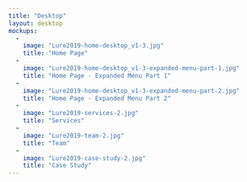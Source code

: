 ```yaml
---
title: "Desktop"
layout: desktop
mockups:
  -
    image: "Lure2019-home-desktop_v1-3.jpg"
    title: "Home Page"
  -
    image: "Lure2019-home-desktop_v1-3-expanded-menu-part-1.jpg"
    title: "Home Page - Expanded Menu Part 1"
  -
    image: "Lure2019-home-desktop_v1-3-expanded-menu-part-2.jpg"
    title: "Home Page - Expanded Menu Part 2"
  -
    image: "Lure2019-services-2.jpg"
    title: "Services"
  -
    image: "Lure2019-team-2.jpg"
    title: "Team"
  -
    image: "Lure2019-case-study-2.jpg"
    title: "Case Study"
---
```

